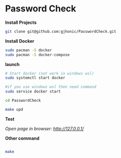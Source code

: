 # Password Check

**Install Projects**

```bash
git clone git@github.com:gjhonic/PasswordCheck.git
```

**Install Docker**

```bash
sudo pacman -S docker
sudo pacman -S docker-compose
```

**launch**

```bash
# Start docker (not work in windows wsl)
sudo systemctl start docker

#if you use windows wsl then need command
sudo service docker start

cd PasswordCheck

make upd
```

**Test**

*Open page in browser: http://127.0.0.1/*

**Other command**
```bash

make

```
